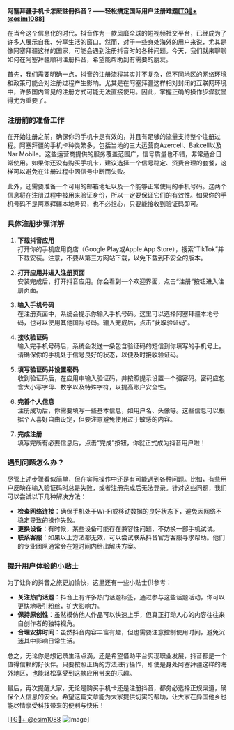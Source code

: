 **阿塞拜疆手机卡怎麽註冊抖音？——轻松搞定国际用户注册难题[[TG💪+ @esim1088](https://t.me/s/esim1088)]**

在当今这个信息化的时代，抖音作为一款风靡全球的短视频社交平台，已经成为了许多人展示自我、分享生活的窗口。然而，对于一些身处海外的用户来说，尤其是像阿塞拜疆这样的国家，可能会遇到注册抖音时的各种问题。今天，我们就来聊聊如何在阿塞拜疆顺利注册抖音，希望能帮助到有需要的朋友。

首先，我们需要明确一点，抖音的注册流程其实并不复杂，但不同地区的网络环境和政策可能会对注册过程产生影响。尤其是在阿塞拜疆这样相对封闭的互联网环境中，许多国内常见的注册方式可能无法直接使用。因此，掌握正确的操作步骤就显得尤为重要了。

### 注册前的准备工作

在开始注册之前，确保你的手机卡是有效的，并且有足够的流量支持整个注册过程。阿塞拜疆的手机卡种类繁多，包括当地的三大运营商Azercell、Bakcell以及Nar Mobile。这些运营商提供的服务覆盖范围广，信号质量也不错，非常适合日常使用。如果你还没有购买手机卡，建议选择一个信号稳定、资费合理的套餐，这样可以避免在注册过程中因信号中断而失败。

此外，还需要准备一个可用的邮箱地址以及一个能够正常使用的手机号码。这两个信息将在注册过程中被用来验证身份，所以一定要保证它们的有效性。如果你的手机号码不是阿塞拜疆本地号码，也不必担心，只要能接收到验证码即可。

### 具体注册步骤详解

1. **下载抖音应用**  
   打开你的手机应用商店（Google Play或Apple App Store），搜索“TikTok”并下载安装。注意，不要从第三方网站下载，以免下载到不安全的版本。

2. **打开应用并进入注册页面**  
   安装完成后，打开抖音应用。你会看到一个欢迎界面，点击“注册”按钮进入注册页面。

3. **输入手机号码**  
   在注册页面中，系统会提示你输入手机号码。这里可以选择阿塞拜疆本地号码，也可以使用其他国际号码。输入完成后，点击“获取验证码”。

4. **接收验证码**  
   输入完手机号码后，系统会发送一条包含验证码的短信到你填写的手机号上。请确保你的手机处于信号良好的状态，以便及时接收验证码。

5. **填写验证码并设置密码**  
   收到验证码后，在应用中输入验证码，并按照提示设置一个强密码。密码应包含大小写字母、数字以及特殊字符，以提高账户安全性。

6. **完善个人信息**  
   注册成功后，你需要填写一些基本信息，如用户名、头像等。这些信息可以根据个人喜好自由设定，但要注意避免使用过于敏感的内容。

7. **完成注册**  
   填写完所有必要信息后，点击“完成”按钮，你就正式成为抖音用户啦！

### 遇到问题怎么办？

尽管上述步骤看似简单，但在实际操作中还是有可能遇到各种问题。比如，有些用户反映在输入验证码时总是失败，或者注册完成后无法登录。针对这些问题，我们可以尝试以下几种解决方法：

- **检查网络连接**：确保手机处于Wi-Fi或移动数据的良好状态下，避免因网络不稳定导致的操作失败。
- **更换设备**：有时候，某些设备可能存在兼容性问题，不妨换一部手机试试。
- **联系客服**：如果以上方法都无效，可以尝试联系抖音官方客服寻求帮助。他们的专业团队通常会在短时间内给出解决方案。

### 提升用户体验的小贴士

为了让你的抖音之旅更加愉快，这里还有一些小贴士供参考：

- **关注热门话题**：抖音上有许多热门话题标签，通过参与这些话题活动，你可以更快地吸引粉丝，扩大影响力。
- **保持原创性**：虽然模仿他人作品可以快速上手，但真正打动人心的内容往往来自创作者的独特视角。
- **合理安排时间**：虽然抖音内容丰富有趣，但也需要注意控制使用时间，避免沉迷其中影响日常生活。

总之，无论你是想记录生活点滴，还是希望借助平台实现职业发展，抖音都是一个值得信赖的好伙伴。只要按照正确的方法进行操作，即使是身处阿塞拜疆这样的海外地区，也能轻松享受到这款应用带来的乐趣。

最后，再次提醒大家，无论是购买手机卡还是注册抖音，都务必选择正规渠道，确保个人信息的安全。希望这篇文章能为大家提供切实的帮助，让大家在异国他乡也能尽情享受科技带来的便利与快乐！

[[TG💪+ @esim1088](https://t.me/s/esim1088) ![Image](https://i.postimg.cc/4NQfJmqS/Snipaste-2025-05-13-00-14-12.png)]